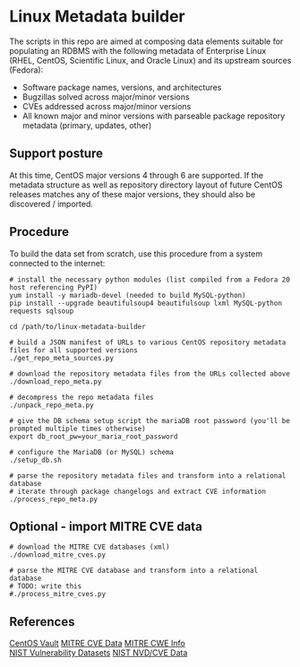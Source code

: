 # Linux Metadata builder

The scripts in this repo are aimed at composing data elements suitable for populating an RDBMS with the following metadata 
of Enterprise Linux (RHEL, CentOS, Scientific Linux, and Oracle Linux) and its upstream sources (Fedora):

- Software package names, versions, and architectures
- Bugzillas solved across major/minor versions
- CVEs addressed across major/minor versions
- All known major and minor versions with parseable package repository metadata (primary, updates, other)

## Support posture

At this time, CentOS major versions 4 through 6 are supported.
If the metadata structure as well as repository directory layout of future CentOS 
releases matches any of these major versions, they should also be discovered / imported.

## Procedure

To build the data set from scratch, use this procedure from a system connected to the internet:

```console
# install the necessary python modules (list compiled from a Fedora 20 host referencing PyPI)
yum install -y mariadb-devel (needed to build MySQL-python)
pip install --upgrade beautifulsoup4 beautifulsoup lxml MySQL-python requests sqlsoup

cd /path/to/linux-metadata-builder

# build a JSON manifest of URLs to various CentOS repository metadata files for all supported versions
./get_repo_meta_sources.py

# download the repository metadata files from the URLs collected above
./download_repo_meta.py

# decompress the repo metadata files
./unpack_repo_meta.py

# give the DB schema setup script the mariaDB root password (you'll be prompted multiple times otherwise)
export db_root_pw=your_maria_root_password

# configure the MariaDB (or MySQL) schema
./setup_db.sh

# parse the repository metadata files and transform into a relational database
# iterate through package changelogs and extract CVE information
./process_repo_meta.py

```

## Optional - import MITRE CVE data

```console
# download the MITRE CVE databases (xml)
./download_mitre_cves.py

# parse the MITRE CVE database and transform into a relational database
# TODO: write this
#./process_mitre_cves.py

```


## References

[CentOS Vault](http://vault.centos.org/)
[MITRE CVE Data](https://cve.mitre.org/data/downloads/)
[MITRE CWE Info](http://cwe.mitre.org/data/index.html)\
[NIST Vulnerability Datasets](http://nvd.nist.gov/)
[NIST NVD/CVE Data](http://nvd.nist.gov/download.cfm#CVE_FEED)
